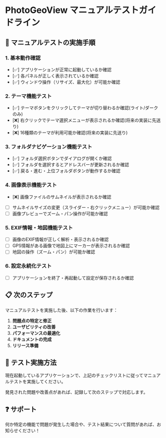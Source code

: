 # PhotoGeoView マニュアルテストガイドライン

## 🎯 マニュアルテストの実施手順

### 1. **基本動作確認**
- [✅️] アプリケーションが正常に起動しているか確認
- [✅️] 各パネルが正しく表示されているか確認
- [✅️] ウィンドウ操作（リサイズ、最大化）が可能か確認

### 2. **テーマ機能テスト**
- [✅️] テーマボタンをクリックしてテーマが切り替わるか確認(ライト/ダークのみ)
- [❌️] 右クリックでテーマ選択メニューが表示されるか確認(将来の実装に先送り)
- [❌️] 16種類のテーマが利用可能か確認(将来の実装に先送り)

### 3. **フォルダナビゲーション機能テスト**
- [✅️] フォルダ選択ボタンでダイアログが開くか確認
- [✅️] フォルダを選択するとアドレスバーが更新されるか確認
- [✅️] 戻る・進む・上位フォルダボタンが動作するか確認

### 4. **画像表示機能テスト**
- [❌️] 画像ファイルのサムネイルが表示されるか確認
- [ ] サムネイルサイズの変更（スライダー・右クリックメニュー）が可能か確認
- [ ] 画像プレビューでズーム・パン操作が可能か確認

### 5. **EXIF情報・地図機能テスト**
- [ ] 画像のEXIF情報が正しく解析・表示されるか確認
- [ ] GPS情報がある画像で地図上にマーカーが表示されるか確認
- [ ] 地図の操作（ズーム・パン）が可能か確認

### 6. **設定永続化テスト**
- [ ] アプリケーションを終了・再起動して設定が保存されるか確認

## 📋 次のステップ

マニュアルテストを実施した後、以下の作業を行います：

1. **問題点の特定と修正**
2. **ユーザビリティの改善**
3. **パフォーマンスの最適化**
4. **ドキュメントの完成**
5. **リリース準備**

## 🚀 テスト実施方法

現在起動しているアプリケーションで、上記のチェックリストに従ってマニュアルテストを実施してください。

発見された問題や改善点があれば、記録して次のステップで対応します。

## ❓ サポート

何か特定の機能で問題が発生した場合や、テスト結果について質問があれば、お知らせください！
